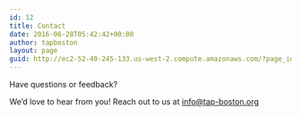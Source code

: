 ```yaml
---
id: 12
title: Contact
date: 2016-06-28T05:42:42+00:00
author: tapboston
layout: page
guid: http://ec2-52-40-245-133.us-west-2.compute.amazonaws.com/?page_id=12
---
```

Have questions or feedback?
  
We&#8217;d love to hear from you! Reach out to us at <info@tap-boston.org>